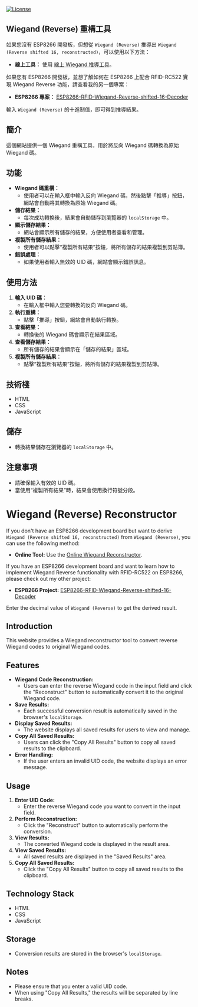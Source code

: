 [![License](https://img.shields.io/badge/License-MIT-blue.svg)](LICENSE)


## Wiegand (Reverse) 重構工具
如果您沒有 ESP8266 開發板，但想從 `Wiegand (Reverse)` 推導出 `Wiegand (Reverse shifted 16, reconstructed)`，可以使用以下方法：

* **線上工具：** 使用 [線上 Wiegand 推導工具](https://stjl.github.io/UID-Reverse-to-Wiegand-shifted-16-Decoder-website/)。

如果您有 ESP8266 開發板，並想了解如何在 ESP8266 上配合 RFID-RC522 實現 Wiegand Reverse 功能，請查看我的另一個專案：

* **ESP8266 專案：** [ESP8266-RFID-Wiegand-Reverse-shifted-16-Decoder](https://github.com/stJL/ESP8266-RFID-Wiegand-Reverse-shifted-16-Decoder)


輸入 `Wiegand (Reverse)` 的十進制值，即可得到推導結果。

## 簡介

這個網站提供一個 Wiegand 重構工具，用於將反向 Wiegand 碼轉換為原始 Wiegand 碼。

## 功能

* **Wiegand 碼重構：**
    * 使用者可以在輸入框中輸入反向 Wiegand 碼，然後點擊「推導」按鈕，網站會自動將其轉換為原始 Wiegand 碼。
* **儲存結果：**
    * 每次成功轉換後，結果會自動儲存到瀏覽器的 `localStorage` 中。
* **顯示儲存結果：**
    * 網站會顯示所有儲存的結果，方便使用者查看和管理。
* **複製所有儲存結果：**
    * 使用者可以點擊“複製所有結果”按鈕，將所有儲存的結果複製到剪貼簿。
* **錯誤處理：**
    * 如果使用者輸入無效的 UID 碼，網站會顯示錯誤訊息。

## 使用方法

1.  **輸入 UID 碼：**
    * 在輸入框中輸入您要轉換的反向 Wiegand 碼。
2.  **執行重構：**
    * 點擊「推導」按鈕，網站會自動執行轉換。
3.  **查看結果：**
    * 轉換後的 Wiegand 碼會顯示在結果區域。
4.  **查看儲存結果：**
    * 所有儲存的結果會顯示在「儲存的結果」區域。
5.  **複製所有儲存結果：**
    * 點擊“複製所有結果”按鈕，將所有儲存的結果複製到剪貼簿。

## 技術棧

* HTML
* CSS
* JavaScript

## 儲存

* 轉換結果儲存在瀏覽器的 `localStorage` 中。

## 注意事項

* 請確保輸入有效的 UID 碼。
* 當使用“複製所有結果”時，結果會使用換行符號分段。


# Wiegand (Reverse) Reconstructor

If you don't have an ESP8266 development board but want to derive `Wiegand (Reverse shifted 16, reconstructed)` from `Wiegand (Reverse)`, you can use the following method:

* **Online Tool:** Use the [Online Wiegand Reconstructor](https://stjl.github.io/UID-Reverse-to-Wiegand-shifted-16-Decoder-website/).

If you have an ESP8266 development board and want to learn how to implement Wiegand Reverse functionality with RFID-RC522 on ESP8266, please check out my other project:

* **ESP8266 Project:** [ESP8266-RFID-Wiegand-Reverse-shifted-16-Decoder](https://github.com/stJL/ESP8266-RFID-Wiegand-Reverse-shifted-16-Decoder)


Enter the decimal value of `Wiegand (Reverse)` to get the derived result.

## Introduction

This website provides a Wiegand reconstructor tool to convert reverse Wiegand codes to original Wiegand codes.

## Features

* **Wiegand Code Reconstruction:**
    * Users can enter the reverse Wiegand code in the input field and click the "Reconstruct" button to automatically convert it to the original Wiegand code.
* **Save Results:**
    * Each successful conversion result is automatically saved in the browser's `localStorage`.
* **Display Saved Results:**
    * The website displays all saved results for users to view and manage.
* **Copy All Saved Results:**
    * Users can click the "Copy All Results" button to copy all saved results to the clipboard.
* **Error Handling:**
    * If the user enters an invalid UID code, the website displays an error message.

## Usage

1.  **Enter UID Code:**
    * Enter the reverse Wiegand code you want to convert in the input field.
2.  **Perform Reconstruction:**
    * Click the "Reconstruct" button to automatically perform the conversion.
3.  **View Results:**
    * The converted Wiegand code is displayed in the result area.
4.  **View Saved Results:**
    * All saved results are displayed in the "Saved Results" area.
5.  **Copy All Saved Results:**
    * Click the "Copy All Results" button to copy all saved results to the clipboard.

## Technology Stack

* HTML
* CSS
* JavaScript

## Storage

* Conversion results are stored in the browser's `localStorage`.

## Notes

* Please ensure that you enter a valid UID code.
* When using "Copy All Results," the results will be separated by line breaks.




